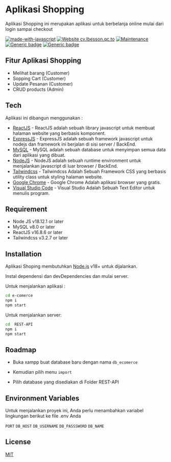 # Aplikasi Shopping

Aplikasi Shopping ini merupakan aplikasi untuk berbelanja online mulai dari login sampai checkout

[![made-with-javascript](https://img.shields.io/badge/Made%20with-JavaScript-1f425f.svg)](https://www.javascript.com) [![Website cv.lbesson.qc.to](https://img.shields.io/website-up-down-green-red/http/cv.lbesson.qc.to.svg)](http://cv.lbesson.qc.to/) [![Maintenance](https://img.shields.io/badge/Maintained%3F-yes-green.svg)](https://GitHub.com/Naereen/StrapDown.js/graphs/commit-activity) [![Generic badge](https://img.shields.io/badge/ReactJS-16.8.6-<COLOR>.svg)](https://shields.io/)
[![Generic badge](https://img.shields.io/badge/NPM-8.5.1-<COLOR>.svg)](https://shields.io/)

## Fitur Aplikasi Shopping

- Melihat barang (Customer)
- Sopping Cart (Customer)
- Update Pesanan (Customer)
- CRUD products (Admin)

## Tech

Aplikasi ini dibangun menggunakan :

- [ReactJS](https://legacy.reactjs.org/docs/getting-started.html) - ReactJS adalah sebuah library javascript untuk membuat halaman website yang berbasis komponent.
- [ExpressJS](https://expressjs.com/) - ExpressJS adalah sebuah framework javascript untuk nodejs dan framework ini berjalan di sisi server / BackEnd.
- [MySQL](https://www.mysql.com/) - MySQL adalah sebuah database untuk menyimpan semua data dari aplikasi yang dibuat.
- [NodeJS](https://nodejs.org/en) - NodeJS adalah sebuah runtime environment untuk menjalankan javascript di luar browser / BackEnd.
- [Tailwindcss](https://tailwindcss.com/) - Tailwindcss Adalah Sebuah Framework CSS yang berbasis utility class untuk styling halaman website.
- [Google Chrome](https://www.google.co.id/chrome/?brand=YTUH&gclid=Cj0KCQjwlPWgBhDHARIsAH2xdNef4QCGhz3BBFKkSlHiM0iQEWEg55eTc1pAjTSI_Sb2A8h8X_1ARuIaAtfuEALw_wcB&gclsrc=aw.ds) - Google Chrome Adalah aplikasi browser yang gratis.
- [Visual Studio Code](https://code.visualstudio.com/) - Visual Studio Adalah Sebuah Text Editor untuk menulis program.

## Requirement

- Node JS v18.12.1 or later
- MySQL v8.0 or later
- ReactJS v16.8.6 or later
- Tailwindcss v3.2.7 or later

## Installation

Aplikasi Shoping membutuhkan [Node.js](https://nodejs.org/) v18+ untuk dijalankan.

Instal dependensi dan devDependencies dan mulai server.

Untuk menjalankan aplikasi :

```sh
cd e-comerce
npm i
npm start
```

Untuk menjalankan server:

```sh
cd  REST-API
npm i
npm start
```

## Roadmap

- Buka xampp buat database baru dengan nama `db_ecomerce`

- Kemudian pilih menu `import`

- Pilih database yang disediakan di Folder REST-API

## Environment Variables

Untuk menjalankan proyek ini, Anda perlu menambahkan variabel lingkungan berikut ke file .env Anda

`PORT`
`DB_HOST`
`DB_USERNAME`
`DB_PASSSWORD`
`DB_NAME`

## License

[MIT](https://choosealicense.com/licenses/mit/)
